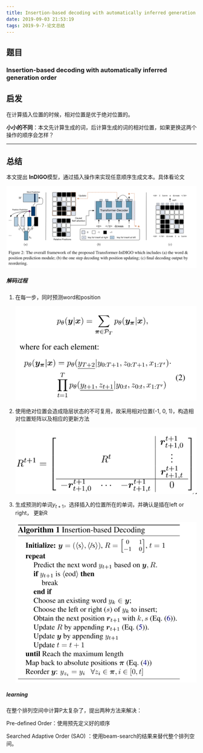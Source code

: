 ```yaml
---
title: Insertion-based decoding with automatically inferred generation order
date: 2019-09-03 21:53:19
tags: 2019-9-7-论文总结
---
```


## 题目

### Insertion-based decoding with automatically inferred generation order

## 启发

在计算插入位置的时候，相对位置是优于绝对位置的。

**小小的不同**：本文先计算生成的词，后计算生成的词的相对位置，如果更换这两个操作的顺序会怎样？

<!-- more -->

***

## 总结

本文提出 **InDIGO**模型，通过插入操作来实现任意顺序生成文本。具体看论文

![1567521909211](/image/1567521909211.png)

##### 解码过程

1. 在每一步，同时预测word和position

   ![1567521575735](/image/1567521575735.png)

2. 使用绝对位置会造成隐层状态的不可复用，故采用相对位置(-1, 0, 1)，构造相对位置矩阵以及相应的更新方法

   ![1567521713764](/image/1567521713764.png)

3. 生成预测的单词$y_{t+1}$，选择插入的位置所在的单词，并确认是插在left or right， 更新R

   ![1567521776174](/image/1567521776174.png)

##### learning

在整个排列空间中计算P太复杂了，提出两种方法来解决：

Pre-deﬁned Order：使用预先定义好的顺序

Searched Adaptive Order (SAO) ：使用beam-search的结果来替代整个排列空间。
